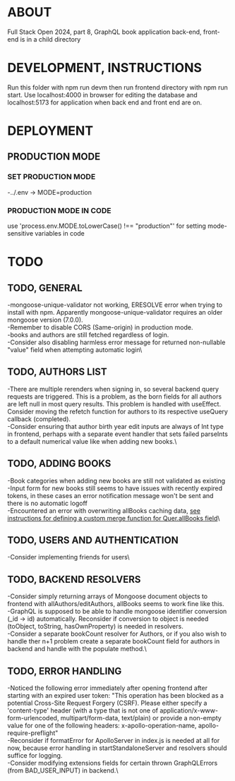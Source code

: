 # ABOUT

Full Stack Open 2024, part 8, GraphQL book application back-end, front-end is in a child directory

# DEVELOPMENT, INSTRUCTIONS

Run this folder with npm run devm then run frontend directory with npm run start. 
Use localhost:4000 in browser for editing the database and localhost:5173 for application when back end and front end are on.

# DEPLOYMENT

## PRODUCTION MODE
### SET PRODUCTION MODE
-../.env -> MODE=production
### PRODUCTION MODE IN CODE
use 'process.env.MODE.toLowerCase() !== "production"' for setting mode-sensitive variables in code


# TODO
## TODO, GENERAL

-mongoose-unique-validator not working, ERESOLVE error when trying to install with npm.
Apparently mongoose-unique-validator requires an older mongoose version (7.0.0).\
-Remember to disable CORS (Same-origin) in production mode.\
-books and authors are still fetched regardless of login.\
-Consider also disabling harmless error message for returned non-nullable "value" field when attempting automatic login\


## TODO, AUTHORS LIST 
-There are multiple rerenders when signing in, so several backend query requests are triggered. This is a problem, as the born fields for all authors are left null in most query results. This problem is handled with useEffect. Consider moving the refetch function for authors to its respective useQuery callback (completed).\
-Consider ensuring that author birth year edit inputs are always of Int type in frontend, perhaps with a separate event handler that sets failed parseInts to a default numerical value like when adding new books.\
## TODO, ADDING BOOKS 
-Book categories when adding new books are still not validated as existing\
-Input form for new books still seems to have issues with recently expired tokens, in these cases an error notification message won't be sent and there is no automatic logoff\
-Encountered an error with overwriting allBooks caching data, [see instructions for defining a custom merge function for Quer.allBooks field](https://go.apollo.dev/c/merging-non-normalized-objects)\
## TODO, USERS AND AUTHENTICATION
-Consider implementing friends for users\


## TODO, BACKEND RESOLVERS
-Consider simply returning arrays of Mongoose document objects to frontend with allAuthors/editAuthors, allBooks seems to work fine like this.\
-GraphQL is supposed to be able to handle mongoose identifier conversion (_id -> id) automatically. Reconsider if conversion to object is needed (toObject, toString, hasOwnProperty) is needed in resolvers.\
-Consider a separate bookCount resolver for Authors, or if you also wish to handle ther n+1 problem create a separate bookCount field for authors in backend and handle with the populate method.\

## TODO, ERROR HANDLING

-Noticed the following error immediately after opening frontend after starting with an expired user token: "This operation has been blocked as a potential Cross-Site Request Forgery (CSRF). Please either specify a 'content-type' header (with a type that is not one of application/x-www-form-urlencoded, multipart/form-data, text/plain) or provide a non-empty value for one of the following headers: x-apollo-operation-name, apollo-require-preflight"\
-Reconsider if formatError for ApolloServer in index.js is needed at all for now, because error handling in startStandaloneServer and resolvers should suffice for logging.\
-Consider modifying extensions fields for certain thrown GraphQLErrors (from BAD_USER_INPUT) in backend.\


